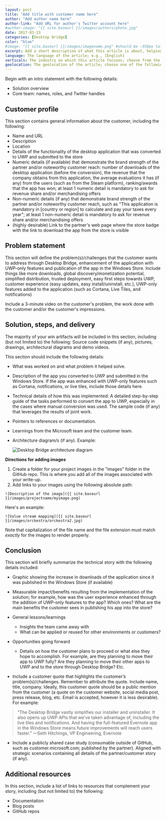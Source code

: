 ```yaml
---
layout: post
title: "Add title with customer name here"
author: "Add author name here"
author-link: "Add URL for author's Twitter account here"
#author-image: "{{ site.baseurl }}/images/authors/photo.jpg"
date: 2017-03-23
categories: [Desktop Bridge]
color: "blue"
#image: "{{ site.baseurl }}/images/imagename.png" #should be ~350px tall
excerpt: Add a short description of what this article is about, helping fellow developers understand why they would want to read it. What value will they get out of reading it? Focus on the problem or technologies and let that be the guiding light.
language: The language of the article; e.g., [English]
verticals: The industry on which this article focuses; choose from the following: ["Agriculture, Forestry & Fishing"], [Banking & Capital Markets], [Discrete Manufacturing], [Education], [Entertainment], [Facility Management], [Government], [Health], [Hospitality & Travel], [Insurance], [Logistics], [Media & Cable], [Nonprofit], [Power & Utilities], [Process Mfg & Resources], [Professional Services], [Public Safety], [Retail & Consumer Goods], [Security], [Telecommunications]
geolocation: The geolocation of the article; choose one of the following: [Africa], [Asia], [Central America and the Caribbean], [Europe], [Middle East], [North America], [Oceania], [South America]
---
```


Begin with an intro statement with the following details:

- Solution overview
- Core team: names, roles, and Twitter handles 
 
## Customer profile ##

This section contains general information about the customer, including the following:

- Name and URL
- Description
- Location
- Details of the functionality of the desktop application that was converted to UWP and submitted to the store
- Numeric details (if available) that demonstrate the brand strength of the partner and/or noteworthy customer reach: number of downloads of the desktop application (before the conversion), the revenue that the company obtains from this application, the average evaluations it has (if any) from the users (such as from the Steam platform), ranking/awards that the app has won; at least 1 numeric detail is mandatory to ask for revenue share and/or merchandising offers
- Non-numeric details (if any) that demonstrate brand strength of the partner and/or noteworthy customer reach, such as "This application is mandatory in [country or region] to calculate and pay your taxes every year"; at least 1 non-numeric detail is mandatory to ask for revenue share and/or merchandising offers
- (highly desirable) Link to the partner's web page where the store badge with the link to download the app from the store is visible

## Problem statement ##

This section will define the problem(s)/challenges that the customer wants to address through Desktop Bridge, enhancement of the application with UWP-only features and publication of the app in the Windows Store. Include things like more downloads, global discovery/monetization potential, simplified distribution, trusted deployment, easy first steps towards UWP, customer experience (easy updates, easy install/uninstall, etc.), UWP-only features added to the application (such as Cortana, Live Tiles, and notifications)

Include a 3-minute video on the customer's problem, the work done with the customer and/or the customer's impressions.

## Solution, steps, and delivery ##

The majority of your win artifacts will be included in this section, including (but not limited to) the following: Source code snippets (if any), pictures, drawings, architectural diagrams and demo videos.

This section should include the following details:

- What was worked on and what problem it helped solve. 
- Description of the app you converted to UWP and submitted in the Windows Store. If the app was enhanced with UWP-only features such as Cortana, notifications, or live tiles, include those details here.
- Technical details of how this was implemented: A detailed step-by-step guide of the tasks performed to convert the app to UWP, especially in the cases where manual conversion was used. The sample code (if any) that leverages the results of joint work.
- Pointers to references or documentation.
- Learnings from the Microsoft team and the customer team.
- Architecture diagram/s (if any). Example:

  ![Desktop Bridge architecture diagram](/images/templates/desktopbridgearchitecture.png)

**Directions for adding images**

1. Create a folder for your project images in the "images" folder in the GitHub repo. This is where you add all of the images associated with your write-up.
2. Add links to your images using the following absolute path:

  `![Description of the image]({{ site.baseurl }}/images/projectname/myimage.png)`

  Here's an example: 

  `![Value stream mapping]({{ site.baseurl }}/images/orckestra/orckestra2.jpg)`

Note that capitalization of the file name and the file extension must match *exactly* for the images to render properly.
 
## Conclusion ##

This section will briefly summarize the technical story with the following details included:

- Graphic showing the increase in downloads of the application since it was published in the Windows Store (if available)
- Measurable impact/benefits resulting from the implementation of the solution; for example, how was the user experience enhanced through the addition of UWP-only features to the app? Which ones? What are the main benefits the customer sees in publishing his app into the store?
- General lessons/learnings
  - Insights the team came away with
  - What can be applied or reused for other environments or customers?
- Opportunities going forward
  - Details on how the customer plans to proceed or what else they hope to accomplish. For example, are they planning to move their app to UWP fully? Are they planning to move their other apps to UWP and to the store through Desktop Bridge? Etc.

- Include a customer quote that highlights the customer’s problem(s)/challenges. Remember to attribute the quote. Include name, title, company. Ideally, this customer quote should be a public mention from the customer (a quote on the customer website, social media post, press release, blog, etc. Email is accepted, however it is less desirable). For example:

>“The Desktop Bridge vastly simplifies our installer and uninstaller. It also opens up UWP APIs that we’ve taken advantage of, including the live tiles and notifications. And having the full-featured Evernote app in the Windows Store means future improvements will reach users faster.” —Seth Hitchings, VP Engineering, Evernote

- Include a publicly shared case study (consumable outside of GitHub, such as customer.microsoft.com; published by the partner). Aligned with strategic scenarios containing all details of the partner/customer story (if any).

## Additional resources ##

In this section, include a list of links to resources that complement your story, including (but not limited to) the following:

- Documentation
- Blog posts
- GitHub repos
